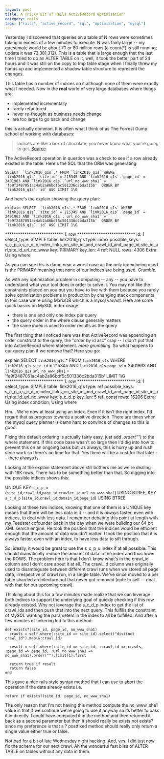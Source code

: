 ```yaml
---
layout: post
title: A Tricky Bit of Rails ActiveRecord Optimization'
category: rails
tags: ["rails", "active_record", "sql", "optimization", "mysql"]
---
```

Yesterday I discovered that queries on a table of N rows were sometimes taking in excess of a few minutes to execute.  N was fairly large -- my guestimate would be about 70 or 80 million rows (a count(*) is still running; update it was 73,381,312).  This is a table that is large enough that the last time I tried to do an ALTER TABLE on it, well, it took the better part of 24 hours and it was still on the copy to tmp table stage when I finally threw my hands up and implemented a shadow table structure to represent the changes.

This table has a number of indices on it although none of them were exactly what I needed.  Now in the **real** world of very large databases where things are:

* implemented incrementally
* rarely refactored
* never re-thought as business needs change
* are too large to go back and change

this is actually common.  It is often what I think of as The Forrest Gump school of working with databases:

> Indices are like a box of chocolate; you never know what you're going to get.
> [Source](https://en.wiktionary.org/wiki/life_is_like_a_box_of_chocolates)

The ActiveRecord operation in question was a check to see if a row already existed in the table.  Here's the SQL that the ORM was generating:

    SELECT  `link2016_q1s`.* FROM `link2016_q1s` WHERE `link2016_q1s`.`site_id` = 215345 AND `link2016_q1s`.`page_id` = 2401963 AND `link2016_q1s`.`url_no_www_sha1` = 'fe9f2487051ac4ab2a86bdf5c501336c2bda315b'  ORDER BY `link2016_q1s`.`id` ASC LIMIT 1\G
    
And here's the explain showing the query plan:    
    
    explain SELECT  `link2016_q1s`.* FROM `link2016_q1s` WHERE `link2016_q1s`.`site_id` = 215345 AND `link2016_q1s`.`page_id` = 2401963 AND `link2016_q1s`.`url_no_www_sha1` = 'fe9f2487051ac4ab2a86bdf5c501336c2bda315b'  ORDER BY `link2016_q1s`.`id` ASC LIMIT 1\G
*************************** 1. row ***************************
           id: 1
  select_type: SIMPLE
        table: link2016_q1s
         type: index
possible_keys: s_c_p_u,s_c_d_p,index_links_on_site_id_and_crawl_id_and_page_id,site_id_url,site_id_url_no_www
          key: PRIMARY
      key_len: 4
          ref: NULL
         rows: 4306
        Extra: Using where

As you can see this is damn near a worst case as the only index being used is the PRIMARY meaning that none of our indices are being used.  *Grumble*.

As with any optimization problem in computing -- any -- you have to understand what your tool does in order to solve it.  You may not like the constraints placed on you but you have to live with them because you rarely solve optimization problems in production by changing stack components.  In this case we're using MariaDB which is a mysql variant.  Here are some quick basics on MySQL index usage:

* there is one and only one index per query
* the query order in the where clause generally matters
* the same index is used to order results as the query

The first thing that I noticed here was that ActiveRecord was appending an order construct to the query, the "order by id asc" crap -- I didn't put that into ActiveRecord where statement.  *more grumbling*.  So what happens to our query plan if we remove that?  Here you go:

  explain SELECT  `link2016_q1s`.* FROM `link2016_q1s` WHERE `link2016_q1s`.`site_id` = 215345 AND `link2016_q1s`.`page_id` = 2401963 AND `link2016_q1s`.`url_no_www_sha1` = 'fe9f2487051ac4ab2a86bdf5c501336c2bda315b'  LIMIT 1\G
  *************************** 1. row ***************************
             id: 1
    select_type: SIMPLE
          table: link2016_q1s
           type: ref
  possible_keys: s_c_p_u,s_c_d_p,index_links_on_site_id_and_crawl_id_and_page_id,site_id_url,site_id_url_no_www
            key: s_c_d_p
        key_len: 5
            ref: const
           rows: 16206
          Extra: Using index condition; Using where

Hm... We're now at least using an index.  Even if it isn't the right index, I'd regard that as progress towards a positive direction.  There are times when the mysql query planner is damn hard to convince of changes so this is good.  

Fixing this default ordering is actually fairly easy, just add *.order("")* to the where statement.  If this code base wasn't so large then I'd dig into how to prevent this on an ongoing basis but, as always, this is hurry up and rush style work so there's no time for that.  Yes there will be a cost for that later -- there always is.

Looking at the explain statement above still bothers me as we're dealing with 16K rows.  There has to be something better than that.  So digging into the possible indices shows this:

UNIQUE KEY `s_c_p_u` (`site_id`,`crawl_id`,`page_id`,`crawler_id`,`url_no_www_sha1`) USING BTREE,
KEY `s_c_d_p` (`site_id`,`crawl_id`,`domain_id`,`page_id`) USING BTREE

Looking at these two indices, knowing that one of them is a UNIQUE key means that there will be less data in it -- and it is *always* faster, even with indices, to deal with less data.  I remember debating this point at length with my Feedster cofounder back in the day when we were building our 64 bit XML search engine.  He took the position that the indices would be efficient enough that the amount of data wouldn't matter.  I took the position that it is always faster, even with an index, to have less data to sift through.  

So, ideally, it would be great to use the s_c_p_u index if at all possible.  This should dramatically reduce the amount of data in the index and thus lower the ROWS.  The problem here is that I don't know what's in the crawl_id column and I don't care about it at all.  The crawl_id column was originally used to disambiguate between different crawl runs when we stored all page data, irrespective of crawl run, in a single table.  We've since moved to a per table sharded architecture but that never got removed (note to self -- deal with that for our upcoming crawl).  

Thinking about this for a few minutes made realize that we can leverage both indices to support the underlying goal of quickly checking if this row already existed.  Why not leverage the s_c_d_p index to get the list of crawl_ids and then push that into the next query.  This fulfills the constraint of MySQL wanting the parameters in the index to all be fulfilled.  And after a few minutes of tinkering led to this method:

    def exists?(site_id, page_id, no_www_sha1)
      crawls = self.where(:site_id => site_id).select("distinct crawl_id").map(&:crawl_id)
      
      result = self.where(:site_id => site_id, :crawl_id => crawls, :page_id => page_id, :url_no_www_sha1 => no_www_sha1).order("").limit(1).first

      return true if result
      return false 
    end

This gave a nice rails style syntax method that I can use to abort the operation if the data already exists i.e.

    return if exists?(site_id, page_id, no_www_sha1)
    
The only reason that I'm not having this method compute the no_www_sha1 value is that if we continue we're going to use it anyway so its better to pass it in directly.  I could have computed it in the method and then returned it back as a second parameter but then it should really be exists not exists? since my preference is that a ? postfixed method should really only return a single value either true or false.

Not bad for a bit of late Wednesday night hacking.  And, yes, I did just now fix the schema for our next crawl.  Ah the wonderful fast bliss of ALTER TABLE on tables without any data in them.